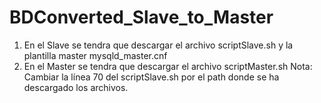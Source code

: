 # BDConverted_Slave_to_Master
1. En el Slave se tendra que descargar el archivo scriptSlave.sh y la plantilla master mysqld_master.cnf
2. En el Master se tendra que descargar el archivo scriptMaster.sh
Nota: Cambiar la línea 70 del scriptSlave.sh por el path donde se ha descargado los archivos.
